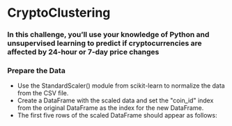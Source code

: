 # CryptoClustering

### In this challenge, you’ll use your knowledge of Python and unsupervised learning to predict if cryptocurrencies are affected by 24-hour or 7-day price changes

### Prepare the Data
- Use the StandardScaler() module from scikit-learn to normalize the data from the CSV file.
- Create a DataFrame with the scaled data and set the "coin_id" index from the original DataFrame as the index for the new DataFrame.
- The first five rows of the scaled DataFrame should appear as follows:

